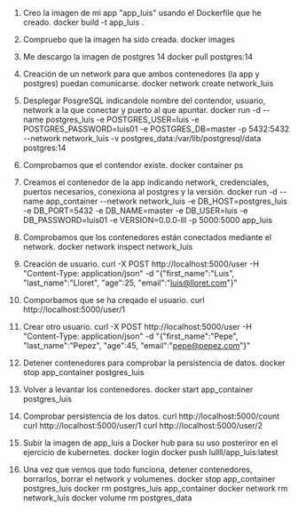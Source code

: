 1. Creo la imagen de mi app "app_luis" usando el Dockerfile que he creado.
    docker build -t app_luis .


2. Compruebo que la imagen ha sido creada.
    docker images


3. Me descargo la imagen de postgres 14
    docker pull postgres:14


4. Creación de un network para que ambos contenedores (la app y postgres) puedan comunicarse.
    docker network create network_luis


5. Desplegar PosgreSQL indicandole nombre del contendor, usuario, network a la que conectar y puerto al que apuntar.
    docker run -d --name postgres_luis -e POSTGRES_USER=luis -e POSTGRES_PASSWORD=luis01 -e POSTGRES_DB=master -p 5432:5432 --network network_luis -v postgres_data:/var/lib/postgresql/data postgres:14


6. Comprobamos que el contendor existe.
    docker container ps


7. Creamos el contenedor de la app indicando network, credenciales, puertos necesarios, conexiona al postgres y la versión.
    docker run -d --name app_container --network network_luis -e DB_HOST=postgres_luis -e DB_PORT=5432 -e DB_NAME=master -e DB_USER=luis -e DB_PASSWORD=luis01 -e VERSION=0.0.0-lll -p 5000:5000 app_luis


8. Comprobamos que los contenedores están conectados mediante el network.
    docker network inspect network_luis


9. Creación de usuario.
    curl -X POST http://localhost:5000/user -H "Content-Type: application/json" -d "{\"first_name\":\"Luis\", \"last_name\":\"Lloret\", \"age\":25, \"email\":\"luis@lloret.com\"}"


10. Comporbamos que se ha creqado el usuario.
    curl http://localhost:5000/user/1


11. Crear otro usuario.
    curl -X POST http://localhost:5000/user -H "Content-Type: application/json" -d "{\"first_name\":\"Pepe\", \"last_name\":\"Pepez\", \"age\":45, \"email\":\"pepe@pepez.com\"}"


12. Detener contenedores para comprobar la persistencia de datos.
    docker stop app_container postgres_luis


13. Volver a levantar los contenedores.
    docker start app_container postgres_luis


14. Comprobar persistencia de los datos.
    curl http://localhost:5000/count
    curl http://localhost:5000/user/1
    curl http://localhost:5000/user/2


15. Subir la imagen de app_luis a Docker hub para su uso posteriror en el ejercicio de kubernetes.
    docker login
    docker push lullll/app_luis:latest


16. Una vez que vemos que todo funciona, detener contenedores, borrarlos, borrar el network y volumenes.
    docker stop app_container postgres_luis
    docker rm postgres_luis app_container
    docker network rm network_luis
    docker volume rm postgres_data








